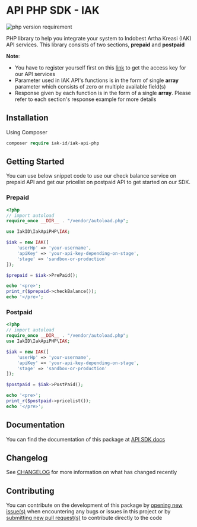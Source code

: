 # API PHP SDK - IAK
![php version requirement](https://img.shields.io/badge/php%20version-%3E=%205.6-red)

PHP library to help you integrate your system to Indobest Artha Kreasi (IAK) API services. This library consists of two sections, **prepaid** and **postpaid**

**Note**: 
- You have to register yourself first on this [link](https://iak.id) to get the access key for our API services
- Parameter used in IAK API's functions is in the form of single **array** parameter which consists of zero or multiple available field(s)
- Response given by each function is in the form of a single **array**. Please refer to each section's response example for more details

## Installation
Using Composer

```php
composer require iak-id/iak-api-php
```

## Getting Started
You can use below snippet code to use our check balance service on prepaid API and get our pricelist on postpaid API to get started on our SDK.

### Prepaid

```php
<?php
// import autoload
require_once __DIR__ . "/vendor/autoload.php";

use IakID\IakApiPHP\IAK;

$iak = new IAK([
    'userHp' => 'your-username',
    'apiKey' => 'your-api-key-depending-on-stage',
    'stage' => 'sandbox-or-production'
]);

$prepaid = $iak->PrePaid();

echo '<pre>';
print_r($prepaid->checkBalance());
echo '</pre>';
```

### Postpaid
```php
<?php
// import autoload
require_once __DIR__ . "/vendor/autoload.php";
use IakID\IakApiPHP\IAK;

$iak = new IAK([
    'userHp' => 'your-username',
    'apiKey' => 'your-api-key-depending-on-stage',
    'stage' => 'sandbox-or-production'
]);

$postpaid = $iak->PostPaid();

echo '<pre>';
print_r($postpaid->pricelist());
echo '</pre>';

```

## Documentation
You can find the documentation of this package at [API SDK docs](https://api.iak.id/docs/sdk/docs/php/introduction.md)


## Changelog
See [CHANGELOG](https://api.iak.id/docs/sdk/docs/php/changelog.md) for more information on what has changed recently


## Contributing
You can contribute on the development of this package by [opening new issue(s)](https://github.com/iak-id/iak-api-php/issues) when encountering any bugs or issues in this project or by [submitting new pull request(s)](https://github.com/iak-id/iak-api-php/pulls) to contribute directly to the code
